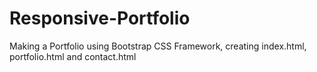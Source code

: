 # Responsive-Portfolio
Making a Portfolio using Bootstrap CSS Framework, creating index.html, portfolio.html and contact.html
